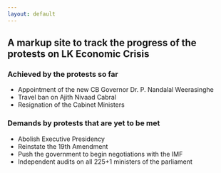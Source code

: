 ```yaml
---
layout: default
---
```

## A markup site to track the progress of the protests on LK Economic Crisis 

### Achieved by the protests so far

* Appointment of the new CB Governor Dr. P. Nandalal Weerasinghe
* Travel ban on Ajith Nivaad Cabral
* Resignation of the Cabinet Ministers

### Demands by protests that are yet to be met

* Abolish Executive Presidency
* Reinstate the 19th Amendment 
* Push the government to begin negotiations with the IMF
* Independent audits on all 225+1 ministers of the parliament

